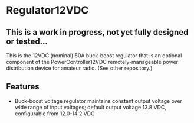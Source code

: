 # Regulator12VDC
## This is a work in progress, not yet fully designed or tested...
This is the 12VDC (nominal) 50A buck-boost regulator that is an optional component of the PowerController12VDC remotely-manageable power distribution device for amateur radio.  (See other repository.)
## Features
- Buck-boost voltage regulator maintains constant output voltage over wide range of input voltages; default output voltage 13.8 VDC, configurable from 12.0-14.2 VDC
